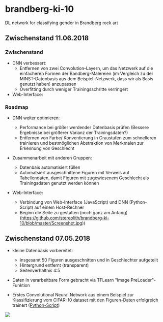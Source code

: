 # brandberg-ki-10
DL network for classifying gender in Brandberg rock art


## Zwischenstand 11.06.2018

### Zwischenstand
* DNN verbessert:
	* Entfernen von zwei Convolution-Layern, um das Netzwerk auf die einfacheren Formen der Bandberg-Malereien (im Vergleich zu der MINST-Datenbasis aus dem Beispiel-Netzwerk, dass wir als Basis genutzt haben) anzupassen
	* Overfitting durch weniger Trainingsschritte verringert
* Web-Interface:

### Roadmap 
* DNN weiter optimieren:
	* Performance bei größer werdender Datenbasis prüfen (Bessere Ergebnisse bei größerer Varianz der Trainingsdaten?)
	* Entfernen von Farbe/ Konventierung in Graustufen zum schnelleren trainieren und bestmöglichen Abstraktion von Merkmalen zur Erkennung von Geschlecht

* Zusammenarbeit mit anderen Gruppen:
	* Datenbais automatisiert füllen
	* Automatsiert ausgeschnittene Figuren mit Verweis auf Tabellendaten, damit Figuren mit zugewiesenem Geschlecht als Trainingsdaten genutzt werden können

* Web-Interface: 
	* Verbindung von Web-Interface (JavaScript) und DNN (Python-Script) auf einem Host-Rechner
	* Beginn die Seite zu gestalten (noch ganz am Anfang)	
(https://github.com/stereolith/brandberg-ki-10/blob/master/Screenshot.jpg))

## Zwischenstand 07.05.2018

* kleine Datenbasis vorbereitet: 
	* insgesamt 50 Figuren ausgeschnitten und in Geschlechter aufgeteilt
	* Hintergrund entfernt (transparent)
	* Seitenverhältnis 4:5

* Daten in verarbeitbare Form gebracht via TFLearn "Image PreLoader"-Funktion
* Erstes Convolutional Neural Network aus einem Beispiel zur Klassifizierung vom CIFAR-10 dataset mit den Figuren-Daten erfolgreich trainert ([Python-Script](https://github.com/stereolith/brandberg-ki-10/blob/master/script/network.py))

![](https://raw.githubusercontent.com/stereolith/brandberg-ki-10/master/tensorboard_0705.PNG)
